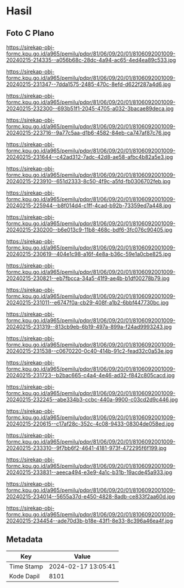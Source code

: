 # Hasil

## Foto C Plano

https://sirekap-obj-formc.kpu.go.id/a965/pemilu/pdpr/81/06/09/20/01/8106092001009-20240215-214335--a056b68c-28dc-4a94-ac65-4ed4ea89c533.jpg

https://sirekap-obj-formc.kpu.go.id/a965/pemilu/pdpr/81/06/09/20/01/8106092001009-20240215-231347--7dda1575-2485-470c-8efd-d622f287a4d6.jpg

https://sirekap-obj-formc.kpu.go.id/a965/pemilu/pdpr/81/06/09/20/01/8106092001009-20240215-232300--693b51f1-2045-4705-a032-3bacae89deca.jpg

https://sirekap-obj-formc.kpu.go.id/a965/pemilu/pdpr/81/06/09/20/01/8106092001009-20240215-223716--9a77c5aa-d1b6-4582-84eb-ca747af87c76.jpg

https://sirekap-obj-formc.kpu.go.id/a965/pemilu/pdpr/81/06/09/20/01/8106092001009-20240215-231644--c42ad312-7adc-42d8-ae58-afbc4b82a5e3.jpg

https://sirekap-obj-formc.kpu.go.id/a965/pemilu/pdpr/81/06/09/20/01/8106092001009-20240215-223910--651d2333-8c50-4f9c-a5fd-fb0306702feb.jpg

https://sirekap-obj-formc.kpu.go.id/a965/pemilu/pdpr/81/06/09/20/01/8106092001009-20240215-225944--b8f014d4-c1ff-4cad-b92b-73359ed7a448.jpg

https://sirekap-obj-formc.kpu.go.id/a965/pemilu/pdpr/81/06/09/20/01/8106092001009-20240215-230200--b6e013c9-11b8-468c-bdf6-3fc076c90405.jpg

https://sirekap-obj-formc.kpu.go.id/a965/pemilu/pdpr/81/06/09/20/01/8106092001009-20240215-230619--404e1c98-a16f-4e8a-b36c-59e1a0cbe825.jpg

https://sirekap-obj-formc.kpu.go.id/a965/pemilu/pdpr/81/06/09/20/01/8106092001009-20240215-230821--eb7fbcca-34a5-41f9-ae4b-b1df00278b79.jpg

https://sirekap-obj-formc.kpu.go.id/a965/pemilu/pdpr/81/06/09/20/01/8106092001009-20240215-231011--e6747f0a-cb29-408f-a1b2-6bbf447730bc.jpg

https://sirekap-obj-formc.kpu.go.id/a965/pemilu/pdpr/81/06/09/20/01/8106092001009-20240215-231319--813cb9eb-6b19-497a-899a-f24ad9993243.jpg

https://sirekap-obj-formc.kpu.go.id/a965/pemilu/pdpr/81/06/09/20/01/8106092001009-20240215-231538--c0670220-0c40-414b-91c2-fead32c0a53e.jpg

https://sirekap-obj-formc.kpu.go.id/a965/pemilu/pdpr/81/06/09/20/01/8106092001009-20240215-231723--b2bac665-c4a4-4e46-ad32-f842c805cacd.jpg

https://sirekap-obj-formc.kpu.go.id/a965/pemilu/pdpr/81/06/09/20/01/8106092001009-20240215-232245--abe334b3-ccbc-440a-9900-c03cd2d9c446.jpg

https://sirekap-obj-formc.kpu.go.id/a965/pemilu/pdpr/81/06/09/20/01/8106092001009-20240215-220615--c17af28c-352c-4c08-9433-08304de058ed.jpg

https://sirekap-obj-formc.kpu.go.id/a965/pemilu/pdpr/81/06/09/20/01/8106092001009-20240215-233310--9f7bb6f2-4641-4181-973f-472295f6f199.jpg

https://sirekap-obj-formc.kpu.go.id/a965/pemilu/pdpr/81/06/09/20/01/8106092001009-20240215-233831--aeeca494-e3e9-4a1c-b31b-19acde45a933.jpg

https://sirekap-obj-formc.kpu.go.id/a965/pemilu/pdpr/81/06/09/20/01/8106092001009-20240215-234014--5655a37d-e450-4828-8adb-ce833f2aa60d.jpg

https://sirekap-obj-formc.kpu.go.id/a965/pemilu/pdpr/81/06/09/20/01/8106092001009-20240215-234454--ade70d3b-b18e-43f1-8e33-8c396a46ea4f.jpg


## Metadata

| Key        | Value               |
| ---------- | ------------------- |
| Time Stamp | 2024-02-17 13:05:41 |
| Kode Dapil | 8101                |



